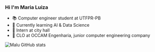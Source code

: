### Hi I'm Maria Luiza
- :books: Computer engineer student at UTFPR-PB
- :robot: Currently learning AI & Data Science
- :bust_in_silhouette:   Intern at city hall
- :briefcase: CLO at OCCAM Engenharia, junior computer engineering company

![Malu GitHub stats]({https://github-readme-stats.vercel.app/api?username={username&theme=radical}})
<!--

<img src="{https://github-readme-stats.vercel.app/api?username={username&theme=radical}}" />
:woman_technologist: Languages
https://img.shields.io/badge/C-00599C?style=for-the-badge&logo=c&logoColor=white
https://img.shields.io/badge/TypeScript-007ACC?style=for-the-badge&logo=typescript&logoColor=white
https://img.shields.io/badge/Python-3776AB?style=for-the-badge&logo=python&logoColor=white
https://img.shields.io/badge/Angular-DD0031?style=for-the-badge&logo=angular&logoColor=white
https://img.shields.io/badge/HTML5-E34F26?style=for-the-badge&logo=html5&logoColor=white
https://img.shields.io/badge/CSS3-1572B6?style=for-the-badge&logo=css3&logoColor=white
https://img.shields.io/badge/PostgreSQL-316192?style=for-the-badge&logo=postgresql&logoColor=white
https://img.shields.io/badge/Sass-CC6699?style=for-the-badge&logo=sass&logoColor=white
https://img.shields.io/badge/React-20232A?style=for-the-badge&logo=react&logoColor=61DAFB
https://img.shields.io/badge/Git-F05032?style=for-the-badge&logo=git&logoColor=white




**MariaLFreitas/MariaLFreitas** is a ✨ _special_ ✨ repository because its `README.md` (this file) appears on your GitHub profile.

Here are some ideas to get you started:

- 🔭 I’m currently working on ...
- 🌱 I’m currently learning ...
- 👯 I’m looking to collaborate on ...
- 🤔 I’m looking for help with ...
- 💬 Ask me about ...
- 📫 How to reach me: ...
- 😄 Pronouns: ...
- ⚡ Fun fact: ...
-->
